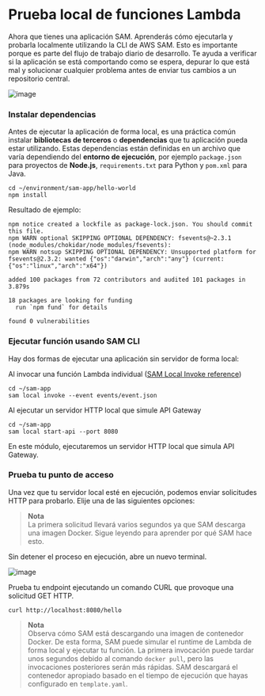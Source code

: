 # Prueba local de funciones Lambda

Ahora que tienes una aplicación SAM. Aprenderás cómo ejecutarla y probarla localmente utilizando la CLI de AWS SAM. Esto es importante porque es parte del flujo de trabajo diario de desarrollo. Te ayuda a verificar si la aplicación se está comportando como se espera, depurar lo que está mal y solucionar cualquier problema antes de enviar tus cambios a un repositorio central.

![image](image_3.4.1.png)

### Instalar dependencias

Antes de ejecutar la aplicación de forma local, es una práctica común instalar **bibliotecas de terceros** o
**dependencias** que tu aplicación pueda estar utilizando. Estas dependencias están definidas en un archivo 
que varía dependiendo del **entorno de ejecución**, por ejemplo `package.json` para proyectos de **Node.js**, 
`requirements.txt` para Python y `pom.xml` para Java.

```shell
cd ~/environment/sam-app/hello-world
npm install
```

Resultado de ejemplo:

```
npm notice created a lockfile as package-lock.json. You should commit this file.
npm WARN optional SKIPPING OPTIONAL DEPENDENCY: fsevents@~2.3.1 (node_modules/chokidar/node_modules/fsevents):
npm WARN notsup SKIPPING OPTIONAL DEPENDENCY: Unsupported platform for fsevents@2.3.2: wanted {"os":"darwin","arch":"any"} (current: {"os":"linux","arch":"x64"})

added 100 packages from 72 contributors and audited 101 packages in 3.879s

18 packages are looking for funding
  run `npm fund` for details

found 0 vulnerabilities
```

### Ejecutar función usando SAM CLI

Hay dos formas de ejecutar una aplicación sin servidor de forma local:

Al invocar una función Lambda individual ([SAM Local Invoke reference](https://docs.aws.amazon.com/en_pv/serverless-application-model/latest/developerguide/sam-cli-command-reference-sam-local-invoke.html))

```shell
cd ~/sam-app
sam local invoke --event events/event.json
```

Al ejecutar un servidor HTTP local que simule API Gateway

```shell
cd ~/sam-app
sam local start-api --port 8080
```

En este módulo, ejecutaremos un servidor HTTP local que simula API Gateway.

### Prueba tu punto de acceso

Una vez que tu servidor local esté en ejecución, podemos enviar solicitudes HTTP para probarlo. Elije una de las siguientes opciones:

> **Nota**  
> La primera solicitud llevará varios segundos ya que SAM descarga una imagen Docker. Sigue leyendo para aprender por qué SAM hace esto.

Sin detener el proceso en ejecución, abre un nuevo terminal.

![image](image3.4.2.png)

Prueba tu endpoint ejecutando un comando CURL que provoque una solicitud GET HTTP.

```shell
curl http://localhost:8080/hello
```

> **Nota**  
> Observa cómo SAM está descargando una imagen de contenedor Docker. De esta forma, SAM puede simular el runtime de Lambda de forma local 
> y ejecutar tu función. La primera invocación puede tardar unos segundos debido al comando `docker pull`, pero las invocaciones posteriores 
> serán más rápidas. SAM descargará el contenedor apropiado basado en el tiempo de ejecución que hayas configurado en `template.yaml`.
